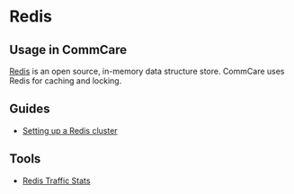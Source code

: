# Redis

## Usage in CommCare

[Redis](https://redis.io/) is an open source, in-memory data structure store. CommCare uses Redis
for caching and locking.

## Guides
- [Setting up a Redis cluster](redis/redis_cluster.md)

## Tools
* [Redis Traffic Stats](https://github.com/hirose31/redis-traffic-stats)